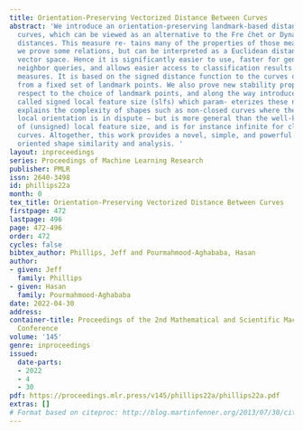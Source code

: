 ```yaml
---
title: Orientation-Preserving Vectorized Distance Between Curves
abstract: 'We introduce an orientation-preserving landmark-based distance for continuous
  curves, which can be viewed as an alternative to the Fre ́chet or Dynamic Time Warping
  distances. This measure re- tains many of the properties of those measures, and
  we prove some relations, but can be interpreted as a Euclidean distance in a particular
  vector space. Hence it is significantly easier to use, faster for general nearest
  neighbor queries, and allows easier access to classification results than those
  measures. It is based on the signed distance function to the curves or other objects
  from a fixed set of landmark points. We also prove new stability properties with
  respect to the choice of landmark points, and along the way introduce a concept
  called signed local feature size (slfs) which param- eterizes these notions. Slfs
  explains the complexity of shapes such as non-closed curves where the notion of
  local orientation is in dispute – but is more general than the well-known concept
  of (unsigned) local feature size, and is for instance infinite for closed simple
  curves. Altogether, this work provides a novel, simple, and powerful method for
  oriented shape similarity and analysis. '
layout: inproceedings
series: Proceedings of Machine Learning Research
publisher: PMLR
issn: 2640-3498
id: phillips22a
month: 0
tex_title: Orientation-Preserving Vectorized Distance Between Curves
firstpage: 472
lastpage: 496
page: 472-496
order: 472
cycles: false
bibtex_author: Phillips, Jeff and Pourmahmood-Aghababa, Hasan
author:
- given: Jeff
  family: Phillips
- given: Hasan
  family: Pourmahmood-Aghababa
date: 2022-04-30
address:
container-title: Proceedings of the 2nd Mathematical and Scientific Machine Learning
  Conference
volume: '145'
genre: inproceedings
issued:
  date-parts:
  - 2022
  - 4
  - 30
pdf: https://proceedings.mlr.press/v145/phillips22a/phillips22a.pdf
extras: []
# Format based on citeproc: http://blog.martinfenner.org/2013/07/30/citeproc-yaml-for-bibliographies/
---
```

